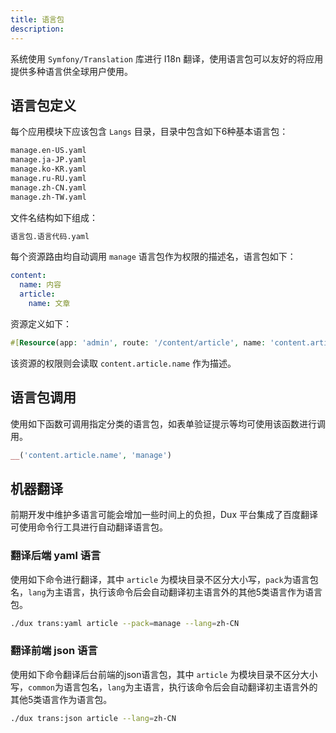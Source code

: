 ```yaml
---
title: 语言包
description:
---
```


系统使用 `Symfony/Translation` 库进行 I18n 翻译，使用语言包可以友好的将应用提供多种语言供全球用户使用。

## 语言包定义

每个应用模块下应该包含 `Langs` 目录，目录中包含如下6种基本语言包：

```bash
manage.en-US.yaml
manage.ja-JP.yaml
manage.ko-KR.yaml
manage.ru-RU.yaml
manage.zh-CN.yaml
manage.zh-TW.yaml
```

文件名结构如下组成：

```bash
语言包.语言代码.yaml
```

每个资源路由均自动调用 `manage` 语言包作为权限的描述名，语言包如下：

```yaml
content:
  name: 内容
  article:
    name: 文章
```

资源定义如下：

```php
#[Resource(app: 'admin', route: '/content/article', name: 'content.article')]
```

该资源的权限则会读取 `content.article.name` 作为描述。

## 语言包调用

使用如下函数可调用指定分类的语言包，如表单验证提示等均可使用该函数进行调用。

```php
__('content.article.name', 'manage')
```

## 机器翻译

前期开发中维护多语言可能会增加一些时间上的负担，Dux 平台集成了百度翻译可使用命令行工具进行自动翻译语言包。

### 翻译后端 yaml 语言

使用如下命令进行翻译，其中 `article` 为模块目录不区分大小写，`pack`为语言包名，`lang`为主语言，执行该命令后会自动翻译初主语言外的其他5类语言作为语言包。

```bash
./dux trans:yaml article --pack=manage --lang=zh-CN
```


### 翻译前端 json 语言

使用如下命令翻译后台前端的json语言包，其中 `article` 为模块目录不区分大小写，`common`为语言包名，`lang`为主语言，执行该命令后会自动翻译初主语言外的其他5类语言作为语言包。

```bash
./dux trans:json article --lang=zh-CN
```